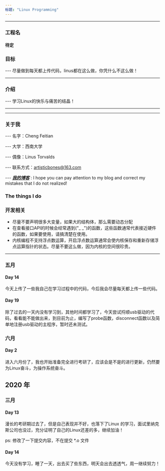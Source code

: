 ```yaml
---
标题: "Linux Programming"
---
```


---
### 工程名
#### 待定

### 目标

--- 尽量做到每天都上传代码，linus都在这么做，你凭什么不这么做！

---
### 介绍

--- 学习Linux的快乐与痛苦的结晶！

---


---
### 关于我
--- 名字：Cheng Feitian

--- 大学：西南大学

--- 偶像：Linus Torvalds

--- 联系方式：artisticbones@163.com

--- __*[我的博客](http://119.23.107.137)*__ : I hope you can pay attention to my blog and correct my mistakes that I do not realized!

### The things I do

### 开发相关
* 尽量不要声明很多大变量，如果大的结构体，那么需要动态分配
* 在查看接口API的时候会经常遇到("_ _")的函数，这些函数通常代表接近硬件的函数，如果要使用，请搞清楚在使用。
* 内核编程不支持浮点数运算，开启浮点数运算通常会使内核保存和重新存储浮点运算指针的状态。尽量不要这么做，因为内核的空间很珍贵。
---
### 五月
#### Day 14
今天上传了一些我自己在学习过程中的代码，今后我会尽量每天都上传一些代码。
#### Day 19
除了过去的一天内没有学习到，其他时间都学习了，今天尝试捋顺usb驱动的代码，看看能不能做出来，到目前为止，编写了probe函数，disconnect函数以及简单地注册usb驱动的主程序，暂时还未测试。
### 六月
#### Day 2
进入六月份了，我也开始准备完全进行考研了，应该会是不是的进行更新，仍然要为Linux奋斗，为操作系统奋斗。

## 2020 年
### 三月
#### Day 13
漫长的考研期过去了，但是自己表现并不好，也落下了Linux 的学习，面试里纳克斯公司也没过，充分证明了自己的Linux还差的多，继续加油！

ps: 修改了一下提交内容，不在提交 *.o 文件

#### Day 14
今天没有学习，睡了一天，出去买了些东西，明天会出去透透气，周一继续努力！
